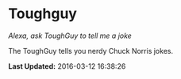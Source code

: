 # Toughguy
*Alexa, ask ToughGuy to tell me a joke*

The ToughGuy tells you nerdy Chuck Norris jokes.

**Last Updated:** 2016-03-12 16:38:26